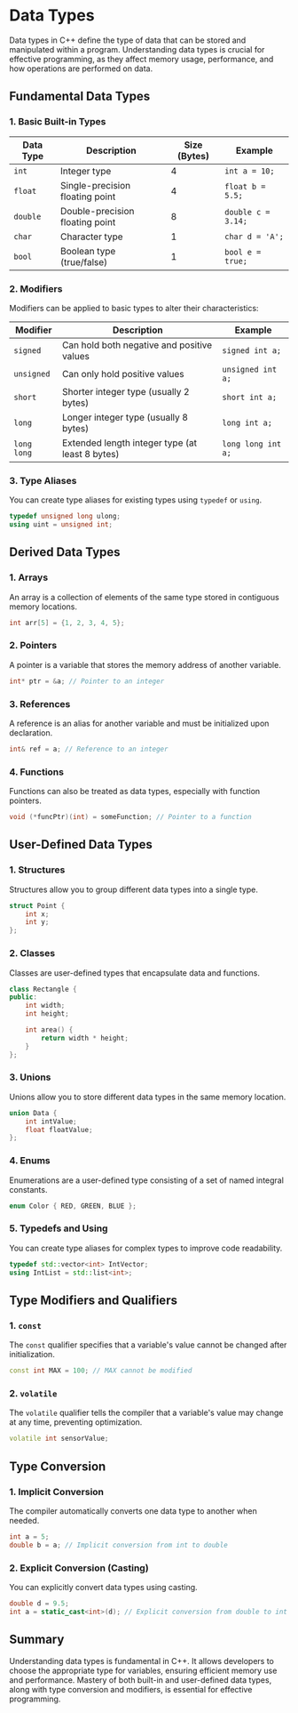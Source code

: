 # Data Types

Data types in C++ define the type of data that can be stored and manipulated within a program. Understanding data types is crucial for effective programming, as they affect memory usage, performance, and how operations are performed on data.

## Fundamental Data Types

### 1. Basic Built-in Types

| Data Type  | Description                       | Size (Bytes) | Example           |
|------------|-----------------------------------|--------------|--------------------|
| `int`      | Integer type                      | 4            | `int a = 10;`      |
| `float`    | Single-precision floating point   | 4            | `float b = 5.5;`   |
| `double`   | Double-precision floating point   | 8            | `double c = 3.14;` |
| `char`     | Character type                    | 1            | `char d = 'A';`    |
| `bool`     | Boolean type (true/false)       | 1            | `bool e = true;`   |

### 2. Modifiers

Modifiers can be applied to basic types to alter their characteristics:

| Modifier      | Description                       | Example                |
|---------------|-----------------------------------|------------------------|
| `signed`      | Can hold both negative and positive values | `signed int a;`   |
| `unsigned`    | Can only hold positive values      | `unsigned int a;`   |
| `short`       | Shorter integer type (usually 2 bytes) | `short int a;`    |
| `long`        | Longer integer type (usually 8 bytes) | `long int a;`      |
| `long long`   | Extended length integer type (at least 8 bytes) | `long long int a;` |

### 3. Type Aliases

You can create type aliases for existing types using `typedef` or `using`.

```cpp
typedef unsigned long ulong;
using uint = unsigned int;
```

## Derived Data Types

### 1. Arrays

An array is a collection of elements of the same type stored in contiguous memory locations.

```cpp
int arr[5] = {1, 2, 3, 4, 5};
```

### 2. Pointers

A pointer is a variable that stores the memory address of another variable.

```cpp
int* ptr = &a; // Pointer to an integer
```

### 3. References

A reference is an alias for another variable and must be initialized upon declaration.

```cpp
int& ref = a; // Reference to an integer
```

### 4. Functions

Functions can also be treated as data types, especially with function pointers.

```cpp
void (*funcPtr)(int) = someFunction; // Pointer to a function
```

## User-Defined Data Types

### 1. Structures

Structures allow you to group different data types into a single type.

```cpp
struct Point {
    int x;
    int y;
};
```

### 2. Classes

Classes are user-defined types that encapsulate data and functions.

```cpp
class Rectangle {
public:
    int width;
    int height;

    int area() {
        return width * height;
    }
};
```

### 3. Unions

Unions allow you to store different data types in the same memory location.

```cpp
union Data {
    int intValue;
    float floatValue;
};
```

### 4. Enums

Enumerations are a user-defined type consisting of a set of named integral constants.

```cpp
enum Color { RED, GREEN, BLUE };
```

### 5. Typedefs and Using

You can create type aliases for complex types to improve code readability.

```cpp
typedef std::vector<int> IntVector;
using IntList = std::list<int>;
```

## Type Modifiers and Qualifiers

### 1. `const`

The `const` qualifier specifies that a variable's value cannot be changed after initialization.

```cpp
const int MAX = 100; // MAX cannot be modified
```

### 2. `volatile`

The `volatile` qualifier tells the compiler that a variable's value may change at any time, preventing optimization.

```cpp
volatile int sensorValue;
```

## Type Conversion

### 1. Implicit Conversion

The compiler automatically converts one data type to another when needed.

```cpp
int a = 5;
double b = a; // Implicit conversion from int to double
```

### 2. Explicit Conversion (Casting)

You can explicitly convert data types using casting.

```cpp
double d = 9.5;
int a = static_cast<int>(d); // Explicit conversion from double to int
```

## Summary

Understanding data types is fundamental in C++. It allows developers to choose the appropriate type for variables, ensuring efficient memory use and performance. Mastery of both built-in and user-defined data types, along with type conversion and modifiers, is essential for effective programming.